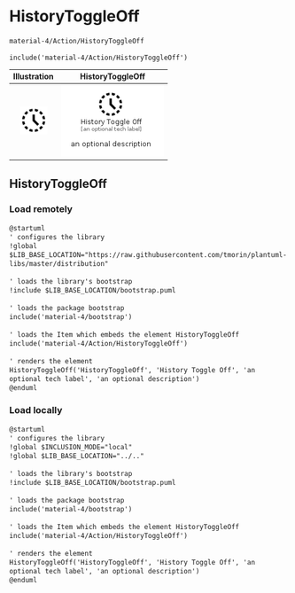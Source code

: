 # HistoryToggleOff


```text
material-4/Action/HistoryToggleOff
```

```text
include('material-4/Action/HistoryToggleOff')
```



| Illustration | HistoryToggleOff |
| :---: | :---: |
| ![illustration for Illustration](../../material-4/Action/HistoryToggleOff.png) | ![illustration for HistoryToggleOff](../../material-4/Action/HistoryToggleOff.Local.png) |




## HistoryToggleOff

### Load remotely
```plantuml
@startuml
' configures the library
!global $LIB_BASE_LOCATION="https://raw.githubusercontent.com/tmorin/plantuml-libs/master/distribution"

' loads the library's bootstrap
!include $LIB_BASE_LOCATION/bootstrap.puml

' loads the package bootstrap
include('material-4/bootstrap')

' loads the Item which embeds the element HistoryToggleOff
include('material-4/Action/HistoryToggleOff')

' renders the element
HistoryToggleOff('HistoryToggleOff', 'History Toggle Off', 'an optional tech label', 'an optional description')
@enduml
```

### Load locally
```plantuml
@startuml
' configures the library
!global $INCLUSION_MODE="local"
!global $LIB_BASE_LOCATION="../.."

' loads the library's bootstrap
!include $LIB_BASE_LOCATION/bootstrap.puml

' loads the package bootstrap
include('material-4/bootstrap')

' loads the Item which embeds the element HistoryToggleOff
include('material-4/Action/HistoryToggleOff')

' renders the element
HistoryToggleOff('HistoryToggleOff', 'History Toggle Off', 'an optional tech label', 'an optional description')
@enduml
```

